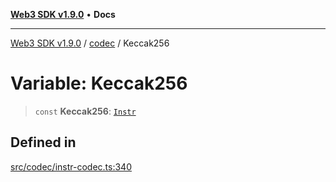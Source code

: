 [**Web3 SDK v1.9.0**](../../../README.md) • **Docs**

***

[Web3 SDK v1.9.0](../../../globals.md) / [codec](../README.md) / Keccak256

# Variable: Keccak256

> `const` **Keccak256**: [`Instr`](../type-aliases/Instr.md)

## Defined in

[src/codec/instr-codec.ts:340](https://github.com/Mystic-Nayy/alephium-web3/blob/ee41f5e0e7d7fb0b155fe62f05b2ac03772895ca/packages/web3/src/codec/instr-codec.ts#L340)
